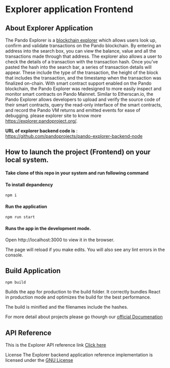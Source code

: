 
# Explorer application Frontend

## About Explorer Application

The Pando Explorer is a [blockchain explorer](https://explorer.pandoproject.org/) which allows users look up, confirm and validate transactions on the Pando blockchain. By entering an address into the search box, you can view the balance, value and all the transactions made through that address.
The explorer also allows a user to check the details of a transaction with the transaction hash. Once you’ve pasted the hash into the search bar, a series of transaction details will appear. These include the type of the transaction, the height of the block that includes the transaction, and the timestamp when the transaction was finalized on-chain.
With smart contract support enabled on the Pando blockchain, the Pando Explorer was redesigned to more easily inspect and monitor smart contracts on Pando Mainnet. Similar to Etherscan.io, the Pando Explorer allows developers to upload and verify the source code of their smart contracts, query the read-only interface of the smart contracts, and record the Pando VM returns and emitted events for ease of debugging. please explorer site to know more https://explorer.pandoproject.org/.


**URL of explorer backend code is** : https://github.com/pandoprojects/pando-explorer-backend-node

## How to launch the project (Frontend) on your local system.

#### Take clone of this repo in your system and run following command

#### To install depandency 

```
npm i
```

#### Run the application

```
npm run start
```

#### Runs the app in the development mode.

Open http://localhost:3000 to view it in the browser.

The page will reload if you make edits.
You will also see any lint errors in the console.

## Build Application

```
npm build
```

Builds the app for production to the build folder.
It correctly bundles React in production mode and optimizes the build for the best performance.

The build is minified and the filenames include the hashes.

For more detail about projects please go thourgh our [official Documenation](https://docs.pandoproject.org/)

## API Reference
This is the Explorer API reference link [Click here](https://chainapi.pandoproject.org/#b8aa0cf5-dd39-4cd3-985d-615d8ff1de49)

License
The Explorer backend application reference implementation is licensed under the [GNU License](https://github.com/pandoprojects/pando-explorer-frontend/blob/main/LICENSE)
